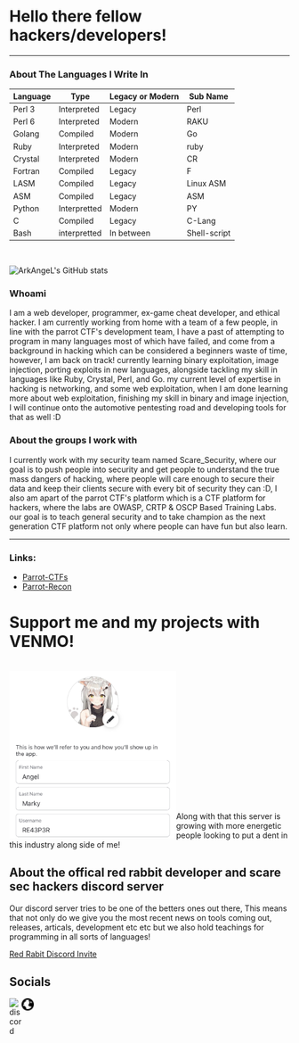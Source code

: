 # Hello there fellow hackers/developers!

<hr>

### About The Languages I Write In 

| Language | Type          | Legacy or Modern |  Sub Name    |
| -------- | ------------- | ---------------- | ------------ |
| Perl 3   | Interpreted   |     Legacy       |    Perl      |
| Perl 6   | Interpreted   |     Modern       |    RAKU      |
| Golang   | Compiled      |     Modern       |    Go        |
| Ruby     | Interpreted   |     Modern       |    ruby      |
| Crystal  | Interpreted   |     Modern       |    CR        |
| Fortran  | Compiled      |     Legacy       |     F        |
| LASM     | Compiled      |     Legacy       | Linux ASM    | 
| ASM      | Compiled      |     Legacy       |    ASM       |
| Python   | Interpretted  |     Modern       |    PY        |
| C        | Compiled      |     Legacy       |    C-Lang    |
| Bash     | interpretted  |     In between   | Shell-script |

<br />

![ArkAngeL's GitHub stats](https://github-readme-stats.vercel.app/api?username=ArkAngeL43&show_icons=true&theme=tokyonight) <br />

<!-- application error in this app
![ArkAngeL's github activity graph](https://activity-graph.herokuapp.com/graph?username=ArkAngeL43&theme=react-dark)](https://github.com/ArkAngeL43)
-->
### Whoami

I am a web developer, programmer, ex-game cheat developer, and ethical hacker. I am currently working from home with a team of a few people, in line with the parrot CTF's development team, I have a past of attempting to program in many languages most of which have failed, and come from a background in hacking which can be considered a beginners waste of time, however, I am back on track! currently learning binary exploitation, image injection, porting exploits in new languages, alongside tackling my skill in languages like Ruby, Crystal, Perl, and Go. my current level of expertise in hacking is networking, and some web exploitation, when I am done learning more about web exploitation, finishing my skill in binary and image injection, I will continue onto the automotive pentesting road and developing tools for that as well :D


### About the groups I work with

I currently work with my security team named Scare_Security, where our goal is to push people into security and get people to understand the true mass dangers of hacking, where people will care enough to secure their data and keep their clients secure with every bit of security they can :D, I also am apart of the parrot CTF's platform which is a CTF platform for hackers, where the labs are OWASP, CRTP & OSCP Based Training Labs. our goal is to teach general security and to take champion as the next generation CTF platform not only where people can have fun but also learn. 

---

<h3> Links: </h3>

* [Parrot-CTFs](https://github.com/Parrot-CTFs)
* [Parrot-Recon](https://github.com/parrotassassin15/parrot-recon)


<!--
| Language Name |
| ------------- |
| Lua           |
| Ruby          |
| Golang        |
| HTML          |
| CSS           |
| JavaScript    |
| Java          |
| Fortran       |
| PS1-2         |
| BASH          |
| BATCH         |
| PHP           |
| C             |
| C++           |
| C#            |
| Objective-C   |
| Unix  ASM     |
| Linux ASM     |
| WIN   ASM     |
| Perl3-5       |
| RAKU          |
| R             | 
| Rust          |
| SQL           |
| ect           |
-->





<h1>Support me and my projects with VENMO!</h1>
<br />
<img src="ven.png" align="left" width="300px" height=300px />
<br />
<br />
<br />
<br />
<br />
<br />
<br />
<br />
<br />
<br />
<br />
<br />
<br />
<br />

Along with that this server is growing with more energetic people looking to put a dent in this industry along side of me! 
<h2> About the offical red rabbit developer and scare sec hackers discord server </h2>

Our discord server tries to be one of the betters ones out there, This means that not only do we give you the most recent news on tools coming out, releases, articals, development etc etc but we also hold teachings for programming in all sorts of languages!


[Red Rabit Discord Invite](https://discord.gg/fEWXZyEzSe) <br />


## Socials

[<img align="left" alt="discord" width="22px" src="https://cdn.jsdelivr.net/npm/simple-icons@v3/icons/discord.svg" />][Discord]
[<img align="left" alt="linkedin" width="22px" src="https://raw.githubusercontent.com/iconic/open-iconic/master/svg/globe.svg" />][Website]


[Website]: https://parrot-ctfs.com
[Discord]: https://discord.gg/fEWXZyEzSe 
[Instagram]: https://instagram.com/totally_not_a_haxxer
